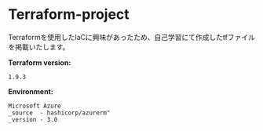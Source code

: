 # Terraform-project

 Terraformを使用したIaCに興味があったため、自己学習にて作成したtfファイルを掲載いたします。


**Terraform version:**
```
1.9.3
```

**Environment:**  
```
Microsoft Azure
_source  - hashicorp/azurerm"
_version - 3.0 
```
